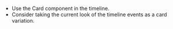 - Use the Card component in the timeline.
- Consider taking the current look of the timeline events as a card variation.
